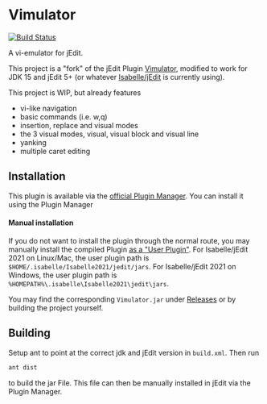 # Vimulator
[![Build Status](https://app.travis-ci.com/nielstron/vimulator.svg?branch=master)](https://app.travis-ci.com/nielstron/vimulator)

A vi-emulator for jEdit.

This project is a "fork" of the jEdit Plugin [Vimulator](http://plugins.jedit.org/plugins/?Vimulator),
modified to work for JDK 15 and jEdit 5+ (or whatever [Isabelle/jEdit](https://isabelle.in.tum.de/) is currently using).

This project is WIP, but already features
- vi-like navigation
- basic commands (i.e. w,q)
- insertion, replace and visual modes
- the 3 visual modes, visual, visual block and visual line
- yanking
- multiple caret editing

## Installation

This plugin is available via the [official Plugin Manager](http://plugins.jedit.org).
You can install it using the Plugin Manager

#### Manual installation
If you do not want to install the plugin through the normal route, you may manually install the compiled Plugin [as a "User Plugin"](http://plugins.jedit.org/install.php).
For Isabelle/jEdit 2021 on Linux/Mac, the user plugin path is `$HOME/.isabelle/Isabelle2021/jedit/jars`.
For Isabelle/jEdit 2021 on Windows, the user plugin path is `%HOMEPATH%\.isabelle\Isabelle2021\jedit\jars`.

You may find the corresponding `Vimulator.jar` under [Releases](https://github.com/nielstron/vimulator/releases) or by building the project yourself.

## Building

Setup ant to point at the correct jdk and jEdit version in `build.xml`.
Then run
```bash
ant dist
```

to build the jar File.
This file can then be manually installed in jEdit via the Plugin Manager.
